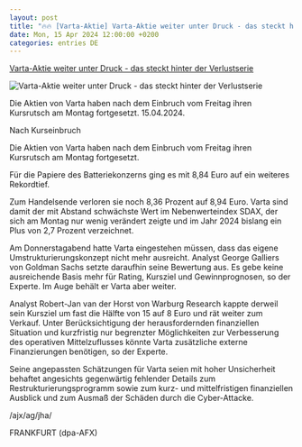 ```yaml
---
layout: post
title: "🔥🔥 [Varta-Aktie] Varta-Aktie weiter unter Druck - das steckt hinter der Verlustserie"
date: Mon, 15 Apr 2024 12:00:00 +0200
categories: entries DE
---
```

[Varta-Aktie weiter unter Druck - das steckt hinter der Verlustserie](https://www.finanzen.net/nachricht/aktien/nach-kurseinbruch-varta-aktie-setzt-abwaertstrend-fort-13419127)

![Varta-Aktie weiter unter Druck - das steckt hinter der Verlustserie](https://images.finanzen.net/mediacenter/unsortiert/varta-mdart10-shutterstock-1600040077-660.jpg)

Die Aktien von Varta haben nach dem Einbruch vom Freitag ihren Kursrutsch am Montag fortgesetzt. 15.04.2024.

Nach Kurseinbruch

Die Aktien von Varta haben nach dem Einbruch vom Freitag ihren Kursrutsch am Montag fortgesetzt.

Für die Papiere des Batteriekonzerns ging es mit 8,84 Euro auf ein weiteres Rekordtief.

Zum Handelsende verloren sie noch 8,36 Prozent auf 8,94 Euro. Varta sind damit der mit Abstand schwächste Wert im Nebenwerteindex SDAX, der sich am Montag nur wenig verändert zeigte und im Jahr 2024 bislang ein Plus von 2,7 Prozent verzeichnet.

Am Donnerstagabend hatte Varta eingestehen müssen, dass das eigene Umstrukturierungskonzept nicht mehr ausreicht. Analyst George Galliers von Goldman Sachs setzte daraufhin seine Bewertung aus. Es gebe keine ausreichende Basis mehr für Rating, Kursziel und Gewinnprognosen, so der Experte. Im Auge behält er Varta aber weiter.

Analyst Robert-Jan van der Horst von Warburg Research kappte derweil sein Kursziel um fast die Hälfte von 15 auf 8 Euro und rät weiter zum Verkauf. Unter Berücksichtigung der herausfordernden finanziellen Situation und kurzfristig nur begrenzter Möglichkeiten zur Verbesserung des operativen Mittelzuflusses könnte Varta zusätzliche externe Finanzierungen benötigen, so der Experte.

Seine angepassten Schätzungen für Varta seien mit hoher Unsicherheit behaftet angesichts gegenwärtig fehlender Details zum Restrukturierungsprogramm sowie zum kurz- und mittelfristigen finanziellen Ausblick und zum Ausmaß der Schäden durch die Cyber-Attacke.

/ajx/ag/jha/

FRANKFURT (dpa-AFX)

